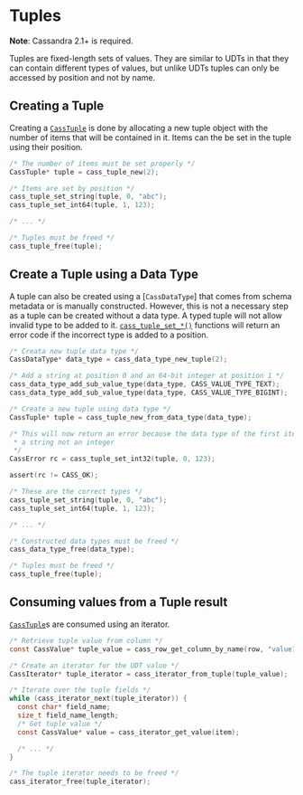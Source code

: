 # Tuples

**Note**: Cassandra 2.1+ is required.

Tuples are fixed-length sets of values. They are similar to UDTs in that they
can contain different types of values, but unlike UDTs tuples can only be
accessed by position and not by name.

## Creating a Tuple

Creating a [`CassTuple`] is done by allocating a new tuple object with the
number of items that will be contained in it. Items can the be set in the tuple
using their position.

```c
/* The number of items must be set properly */
CassTuple* tuple = cass_tuple_new(2);

/* Items are set by position */
cass_tuple_set_string(tuple, 0, "abc");
cass_tuple_set_int64(tuple, 1, 123);

/* ... */

/* Tuples must be freed */
cass_tuple_free(tuple);
```

## Create a Tuple using a Data Type

A tuple can also be created using a [`CassDataType`] that comes from schema
metadata or is manually constructed. However, this is not a necessary step as
a tuple can be created without a data type. A typed tuple will not allow invalid
type to be added to it. [`cass_tuple_set_*()`] functions will return an error
code if the incorrect type is added to a position.

```c
/* Creata new tuple data type */
CassDataType* data_type = cass_data_type_new_tuple(2);

/* Add a string at position 0 and an 64-bit integer at position 1 */
cass_data_type_add_sub_value_type(data_type, CASS_VALUE_TYPE_TEXT);
cass_data_type_add_sub_value_type(data_type, CASS_VALUE_TYPE_BIGINT);

/* Create a new tuple using data type */
CassTuple* tuple = cass_tuple_new_from_data_type(data_type);

/* This will now return an error because the data type of the first item is
 * a string not an integer
 */
CassError rc = cass_tuple_set_int32(tuple, 0, 123);

assert(rc != CASS_OK);

/* These are the correct types */
cass_tuple_set_string(tuple, 0, "abc");
cass_tuple_set_int64(tuple, 1, 123);

/* ... */

/* Constructed data types must be freed */
cass_data_type_free(data_type);

/* Tuples must be freed */
cass_tuple_free(tuple);
```

## Consuming values from a Tuple result

[`CassTuple`]s are consumed using an iterator.

```c
/* Retrieve tuple value from column */
const CassValue* tuple_value = cass_row_get_column_by_name(row, "value1");

/* Create an iterator for the UDT value */
CassIterator* tuple_iterator = cass_iterator_from_tuple(tuple_value);

/* Iterate over the tuple fields */
while (cass_iterator_next(tuple_iterator)) {
  const char* field_name;
  size_t field_name_length;
  /* Get tuple value */
  const CassValue* value = cass_iterator_get_value(item);

  /* ... */
}

/* The tuple iterator needs to be freed */
cass_iterator_free(tuple_iterator);
```

[`CassTuple`]: http://docs.datastax.com/en/developer/cpp-driver/latest/api/struct.CassTuple/
[`CassUserType`]: http://docs.datastax.com/en/developer/cpp-driver/latest/api/struct.CassUserType/
[`cass_tuple_set_*()`]: http://docs.datastax.com/en/developer/cpp-driver/latest/api/struct.CassTuple/#cass-tuple-set-null
